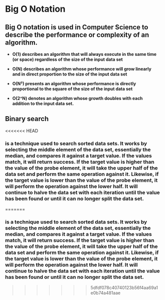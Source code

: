 # **Big O Notation**
## Big O notation is used in Computer Science to describe the performance or complexity of an algorithm. 

- **O(1)  describes an algorithm that will always execute in the same time (or space) regardless of the size of the input data set**


- **O(N) describes an algorithm whose performance will grow linearly and in direct proportion to the size of the input data set**


- **O(N²) presents an algorithm whose performance is directly proportional to the square of the size of the input data set**



- **O(2^N)    denotes an algorithm whose growth doubles with each addition to the input data set.** 


## **Binary search**
<<<<<<< HEAD
### is a technique used to search sorted data sets. It works by selecting the middle element of the data set, essentially the median, and compares it against a target value. If the values match, it will return success. If the target value is higher than the value of the probe element, it will take the upper half of the data set and perform the same operation against it. Likewise, if the target value is lower than the value of the probe element, it will perform the operation against the lower half. It will continue to halve the data set with each iteration until the value has been found or until it can no longer split the data set.
=======
### is a technique used to search sorted data sets. It works by selecting the middle element of the data set, essentially the median, and compares it against a target value. If the values match, it will return success. If the target value is higher than the value of the probe element, it will take the upper half of the data set and perform the same operation against it. Likewise, if the target value is lower than the value of the probe element, it will perform the operation against the lower half. It will continue to halve the data set with each iteration until the value has been found or until it can no longer split the data set.
>>>>>>> 5dfdf078c40740123b56f4aa69a1e0b74a481aae
